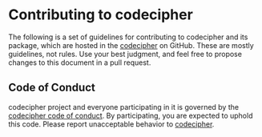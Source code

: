 # Contributing to codecipher

The following is a set of guidelines for contributing to codecipher and its package, which are hosted in the [codecipher](https://github.com/electux/codecipher) on GitHub. These are mostly guidelines, not rules. Use your best judgment, and feel free to propose changes to this document in a pull request.

## Code of Conduct

codecipher project and everyone participating in it is governed by the [codecipher code of conduct](CODE_OF_CONDUCT.md). By participating, you are expected to uphold this code. Please report unacceptable behavior to [codecipher](mailto:elektron.ronca@gmail.com).
